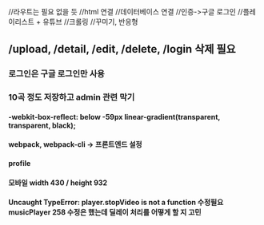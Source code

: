 //라우트는 필요 없을 듯
//html 연결
//데이터베이스 연결
//인증->구글 로그인
//플레이리스트 + 유튜브
//크롤링
//꾸미기, 반응형

## /upload, /detail, /edit, /delete, /login 삭제 필요

### 로그인은 구글 로그인만 사용

### 10곡 정도 저장하고 admin 관련 막기

#### -webkit-box-reflect: below -59px linear-gradient(transparent, transparent, black);

#### webpack, webpack-cli -> 프론트엔드 설정

#### profile

#### 모바일 width 430 / height 932

#### Uncaught TypeError: player.stopVideo is not a function 수정필요 musicPlayer 258 수정은 했는데 딜레이 처리를 어떻게 할 지 고민
